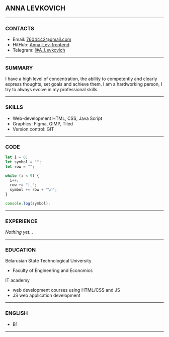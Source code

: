 ## ANNA LEVKOVICH

---

### CONTACTS

- Email: 7604442@gmail.com
- HitHub: [Anna-Lev-frontend](https://github.com/Anna-Lev-frontend)
- Telegram: [@A_Levkovich](https://t.me/A_Levkovich)

---

### SUMMARY

I have a high level of concentration, the ability to competently and clearly express thoughts, set goals and achieve them. I am a hardworking person, I try to always evolve in my professional skills.

---

### SKILLS

- Web-development HTML, CSS, Java Script
- Graphics: Figma, GIMP, Tiled
- Version control: GIT

---

### CODE

```javascript
let i = 0;
let symbol = "";
let row = "";

while (i < 9) {
  i++;
  row += "|_";
  symbol += row + "\n";
}

console.log(symbol);
```

---

### EXPERIENCE

_Nothing yet…_

---

### EDUCATION

Belarusian State Technological University

- Faculty of Engineering and Economics

IT academy

- web development courses using HTML/CSS and JS
- JS web application development

---

### ENGLISH

- B1

---
